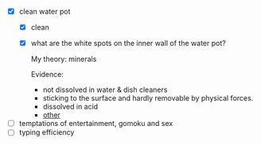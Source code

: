 - [x] clean water pot
	- [x] clean
	- [x] what are the white spots on the inner wall of the water pot? 
		
		My theory: minerals
		
		Evidence:
		- not dissolved in water & dish cleaners
		- sticking to the surface and hardly removable by physical forces.
		- dissolved in acid
		- [other](https://www.corrosionpedia.com/definition/6119/water-staining)
		
- [ ] temptations of entertainment, gomoku and sex 
- [ ] typing efficiency
<!--stackedit_data:
eyJoaXN0b3J5IjpbMTg2NzYwNDUyNl19
-->